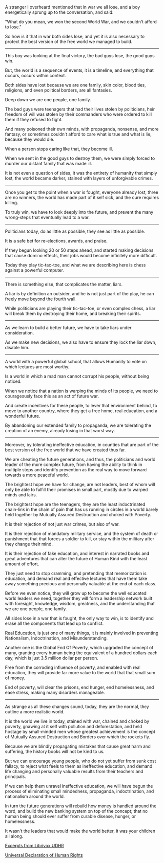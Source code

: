 A stranger I overheard mentioned that in war we all lose,
and a boy energetically sprung up to the conversation, and said:

"What do you mean, we won the second World War,
and we couldn't afford to lose."

So how is it that in war both sides lose,
and yet it is also necessary to protect the best version of the free world we managed to build.

---

This boy was looking at the final victory,
the bad guys lose, the good guys win.

But, the world is a sequence of events,
it is a timeline, and everything that occurs, occurs within context.

Both sides have lost because we are one family,
skin color, blood ties, religions, and even political borders, are all fantasies.

Deep down we are one people,
one family.

The bad guys were teenagers that had their lives stolen by politicians,
heir freedom of will was stolen by their commanders who were ordered to kill them if they refused to fight.

And many poisoned their own minds, with propaganda, nonsense, and more fantasy,
or sometimes couldn't afford to care what is true and what is lie, because they would die.

When a person stops caring like that,
they become ill.

When we sent in the good guys to destroy them,
we were simply forced to murder our distant family that was made ill.

It is not even a question of sides,
it was the entirety of humanity that simply lost, the world became darker, stained with layers of unforgivable crimes.

---

Once you get to the point when a war is fought,
everyone already lost, three are no winners, the world has made part of it self sick, and the cure requires killing.

To truly win, we have to look deeply into the future,
and prevent the many wrong-steps that eventually lead to a war.

---

Politicians today, do as little as possible,
they see as little as possible.

It is a safe bet for re-elections,
awards, and praise.

If they begun looking 20 or 50 steps ahead,
and started making decisions that cause domino effects, their jobs would become infinitely more difficult.

Today they play tic-tac-toe,
and what we are describing here is chess against a powerful computer.

---

There is something else, that complicates the matter,
liars.

A liar is by definition an outsider,
and he is not just part of the play, he can freely move beyond the fourth wall.

While politicians are playing their tic-tac-toe, or even complex chess,
a liar will break them by destroying their home, and breaking their spirits.

---

As we learn to build a better future,
we have to take liars under consideration.

As we make new decisions,
we also have to ensure they lock the liar down, disable him.

---

A world with a powerful global school,
that allows Humanity to vote on which lectures are most worthy.

Is a world in which a mad man cannot corrupt his people,
without being noticed.

When we notice that a nation is warping the minds of its people,
we need to courageously face this as an act of future war.

And create incentives for these people,
to lever that environment behind, to move to another country, where they get a free home, real education, and a wonderful future.

By abandoning our extended family to propaganda,
we are tolerating the creation of an enemy, already losing in that worst way.

---

Moreover, by tolerating ineffective education,
in counties that are part of the best version of the free world that we have created thus far.

We are cheating the future generations, and thus, the politicians and world leader of the more complex future,
from having the ability to think in multiple steps and identify prevention as the real way to move forward towards a more peaceful world.

The brightest hope we have for change, are not leaders,
best of whom will only be able to fulfill their promises in small part, mostly due to warped minds and lairs.

The brightest hope are the teenagers,
they are the least indoctrinated chain-link in the chain of pain that has us running in circles in a world barely held together by Mutually Assured Destruction and choked with Poverty.

It is their rejection of not just war crimes,
but also of war.

It is their rejection of mandatory military service,
and the system of death or punishment that that forces a soldier to kill, or stay within the military after they change their mind.

It is their rejection of fake education,
and interest in narrated books and great adventures that can alter the future of Human Kind with the least amount of effort.

They just need to stop cramming, and pretending that memorization is education,
and demand real and effective lectures that have them take away something precious and personally valuable at the end of each class.

Before we even notice, they will grow up to become the well educated world leaders we need,
together they will form a leadership network built with foresight, knowledge, wisdom, greatness, and the understanding that we are one people, one family.

All sides lose in a war that is fought,
the only way to win, is to identify and erase all the components that lead up to conflict.

Real Education, is just one of many things,
it is mainly involved in preventing Nationalism, Indoctrination, and Misunderstanding.

Another one is the Global End Of Poverty,
which upgraded the concept of many, granting every human being the equivalent of a hundred dollars each day, which is just 3.5 million dollar per person.

Free from the corroding influence of poverty, and enabled with real education,
they will provide far more value to the world that that small sum of money.

End of poverty, will clear the prisons, end hunger, end homelessness, and ease stress,
making many disorders manageable.

---

As strange as all these changes sound, today,
they are the normal, they outline a more realistic world.

It is the world we live in today, stained with war, chained and choked by poverty, gnawing at it self with pollution and deforestation,
and held hostage by small-minded men whose greatest achievement is the concept of Mutually Assured Destruction and Borders over which the rockets fly.

Because we are blindly propagating mistakes that cause great harm and suffering,
the history books will not be kind to us.

But we can encourage young people, who do not yet suffer from sunk cost fallacy, to reject what feels to them as ineffective education,
and demand life changing and personally valuable results from their teachers and principals.

If we can help them unravel ineffective education,
we will have begun the process of eliminating small mindedness, propaganda, indoctrination, and nationalism around the world.

In turn the future generations will rebuild how money is handled around the word,
and build the new banking system on top of the concept; that no human being should ever suffer from curable disease, hunger, or homelessness.

It wasn't the leaders that would make the world better,
it was your children all along.

[Excerpts from Librivox UDHR](https://librivox.org/the-universal-declaration-of-human-rights-by-the-united-nations/)

[Universal Declaration of Human Rights](https://en.wikipedia.org/wiki/Universal_Declaration_of_Human_Rights)
